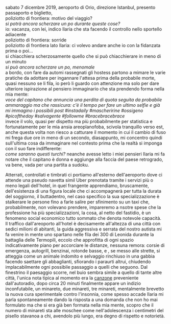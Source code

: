 sabato 7 dicembre 2019, aeroporto di Orio, direzione Istanbul, presento passaporto e biglietto,   
poliziotto di frontiera: motivo del viaggio?  
*si potrà ancora scherzare un po durante queste cose?*  
io: vacanza, con lei, indico Ilaria che sta facendo il controllo nello sportello adiacente  
poliziotto di frontiera: sorride  
poliziotto di frontiera lato Ilaria: ci volevo andare anche io con la fidanzata prima o poi...    
si chiacchiera scherzosamente quello che si può chiacchierare in meno di un minuto   
*si può ancora scherzare un po, menomale*  
a bordo, con fare da automi rassegnati gli hostess partono a mimare le varie pratiche da adottare per ingannare l'attesa prima della probabile morte, quasi nessuno se li fila, io però li guardo con attenzione ma solo per dare ulteriore ispirazione al pensiero immaginario che sta prendendo forma nella mia mente:  
*voce del capitano che annuncia una perdita di quota seguita da probabile ammaraggio ma che rassicura: c'è il tempo per fare un ultimo selfie e già mi immagino i possibili post #instadaily #mascheririne #ossigeno #picoftheday #salvagente #followme #bracebracebrace*  
invece il volo, quasi per dispetto ma più probabilmente per statistica e fortunatamente per le mia ansia areoplanofoba, scivola tranquillo verso est,  
anche questa volta non riesco a catturare il momento in cui il cambio di fuso mi frega due ore in meno di un secondo, diasappunto, mi concentro quindi sull'ultima cosa da immaginare nel contesto prima che la realtà si imponga con il suo fare indifferente:  
*come saranno questi turchi?* neanche avesse letto i miei pensieri Ilaria mi fa notare che il capitano è donna e aggiunge alla faccia del paese retrogrado, va bene, vada per una partita a sudoku.  

Atterrati, controllati e timbrati ci portiamo all'esterno dell'aeroporto dove ci attende una pseudo navetta simil Uber prenotata tramite i servizi più o meno legali dell'hotel, in quel frangente apprendiamo, bruscamente, dell'esistenza di una figura locale che ci accompagnerà per tutta la durata del soggiorno, il buttadentro, nel caso specifico la sua specializzazione è stalkerare le persone fino a farle salire per sfinimento su un taxi che, probabilmente, non volevano prendere, impareremo a nsotre spese che la professione ha più specializzazioni, la cosa, al netto del fastidio, è un fenomeno social economico tutto sommato che denota notevole capacità.  
Il traffico dall'areoporto all'hotel è decisamente all'altezza di una città con sedici milioni di abitanti, la guida aggressiva e serrata del nostro autista mi fa venire in mente uno spartano nelle fila dei 300 di Leonida durante la battaglia delle Termopili, eccolo che approfitta di ogni spazio indicativamente piano per accorciare le distanze, nessuna remora: corsie di emergenza, autogrill, benzinai, rotonde basse, e , se messo alle strette, si atteggia come un animale indomito e selvaggio rinchiuso in una gabbia facendo saettare gli abbaglianti, sfiorando i paraurti altrui, chiudendo implacabilmente ogni possibile passaggio a quelli che seguono.
Dal finestrino il paesaggio scorre, nel buio sembra simile a quello di tante altre città, l'unica nota tipica al momento era la [canzone](https://youtu.be/IXkmtTDGJeI "At Kadehi Elinden - Deniz Seki") preveniente dall'autoradio, dopo circa 20 minuti finalmente appare un indizio inconfutabile, un minareto, due minareti, tre minareti, mentalmente brevetto la nuova cura sperimentale contro l'insonnia, come spesso accade Ilaria mi parla spontaneamente dando la risposta a una domanda che non ho mai formulato ma che si era già ben formata nella mia mente, scopro che il numero di minareti sta alle moschee come nell'adolescenza i centimetri del pisello stavanoa a chi, avendolo più lungo, era degno di rispetto e notorietà.




